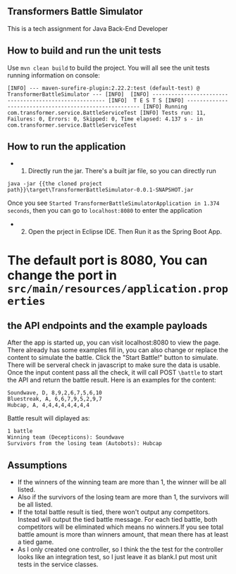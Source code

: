 ## Transformers Battle Simulator
This is a tech assignment for Java Back-End Developer

## How to build and run the unit tests
Use `mvn clean build` to build the project. You will all see the unit tests running information on console:

``
[INFO] --- maven-surefire-plugin:2.22.2:test (default-test) @ TransformerBattleSimulator ---
[INFO] 
[INFO] -------------------------------------------------------
[INFO]  T E S T S
[INFO] -------------------------------------------------------
[INFO] Running com.transformer.service.BattleServiceTest
[INFO] Tests run: 11, Failures: 0, Errors: 0, Skipped: 0, Time elapsed: 4.137 s - in com.transformer.service.BattleServiceTest
``
## How to run the application
- 1. Directly run the jar. There's a built jar file, so you can directly run

`java -jar {{the cloned project path}}\target\TransformerBattleSimulator-0.0.1-SNAPSHOT.jar`

Once you see `Started TransformerBattleSimulatorApplication in 1.374 seconds`, then you can go to `localhost:8080` to enter the application

- 2. Open the prject in Eclipse IDE. Then Run it as the Spring Boot App.
# The default port is 8080, You can change the port in `src/main/resources/application.properties`


## the API endpoints and the example payloads
After the app is started up, you can visit localhost:8080 to view the page. There already has some examples fill in, you can also change or replace the content to simulate the battle. Click the "Start Battle!" button to simulate. There will be serveral check in javascript to make sure the data is usable. Once the input content pass all the check, it will call POST `\battle` to start the API and return the battle result.
Here is an examples for the content:
```
Soundwave, D, 8,9,2,6,7,5,6,10
Bluestreak, A, 6,6,7,9,5,2,9,7
Hubcap, A, 4,4,4,4,4,4,4,4
```

Battle result will diplayed as:
```
1 battle 
Winning team (Decepticons): Soundwave 
Survivors from the losing team (Autobots): Hubcap
```
## Assumptions
- If the winners of the winning team are more than 1, the winner will be all listed.
- Also if the survivors of the losing team are more than 1, the survivors will be all listed.
- If the total battle result is tied, there won't output any competitors. Instead will output the tied battle message. For each tied battle, both competitors will be eliminated which means no winners.If you see total battle amount is more than winners amount, that mean there has at least a tied game.
- As I only created one controller, so I think the the test for the controller looks like an integration test, so I just leave it as blank.I put most unit tests in the service classes.